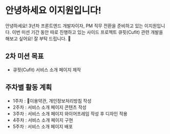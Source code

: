 # 안녕하세요 이지원입니다!

안녕하세요! 3년차 프론트엔드 개발자이자, PM 직무 전환을 준비하고 있는 이지원입니다.
이번 미션 기간 동안 따로 진행하고 있는 사이드 프로젝트 큐핏(Cufit) 관련 개발을 해보고 싶어요!
잘 부탁 드립니다. 🙌

## 2차 미션 목표
- 큐핏(Cufit) 서비스 소개 페이지 제작

## 주차별 활동 계획
- 1주차 : 이용약관, 개인정보처리방침 작성
- 2주차 : 서비스 소개 페이지 콘텐츠 작성
- 3주차 : 서비스 소개 페이지 와이어프레임 작성 후 디자인 적용
- 4주차 : 서비스 소개 페이지 구현
- 5주차 : 서비스 소개 페이지 배포
